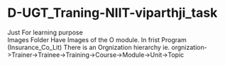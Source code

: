 # D-UGT_Traning-NIIT-viparthji_task
Just For learning purpose  
Images Folder Have Images of the O module. 
In frist Program (Insurance_Co_Lit) There is an Orgnization hierarchy ie. orgnization->Trainer->Trainee->Training->Course->Module->Unit->Topic
